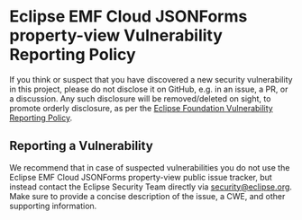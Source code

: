 # Eclipse EMF Cloud JSONForms property-view Vulnerability Reporting Policy

If you think or suspect that you have discovered a new security vulnerability in this project, please do not disclose it on GitHub, e.g. in an issue, a PR, or a discussion. Any such disclosure will be removed/deleted on sight, to promote orderly disclosure, as per the [Eclipse Foundation Vulnerability Reporting Policy](https://www.eclipse.org/security/policy.php).

## Reporting a Vulnerability

We recommend that in case of suspected vulnerabilities you do not use the Eclipse EMF Cloud JSONForms property-view public issue tracker, but instead contact the Eclipse Security Team directly via <security@eclipse.org>.
Make sure to provide a concise description of the issue, a CWE, and other supporting information.
